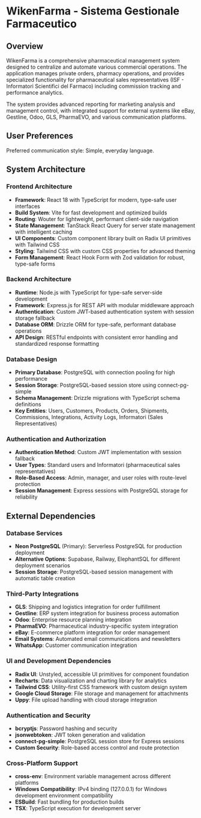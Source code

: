 # WikenFarma - Sistema Gestionale Farmaceutico

## Overview

WikenFarma is a comprehensive pharmaceutical management system designed to centralize and automate various commercial operations. The application manages private orders, pharmacy operations, and provides specialized functionality for pharmaceutical sales representatives (ISF - Informatori Scientifici del Farmaco) including commission tracking and performance analytics.

The system provides advanced reporting for marketing analysis and management control, with integrated support for external systems like eBay, Gestline, Odoo, GLS, PharmaEVO, and various communication platforms.

## User Preferences

Preferred communication style: Simple, everyday language.

## System Architecture

### Frontend Architecture
- **Framework**: React 18 with TypeScript for modern, type-safe user interfaces
- **Build System**: Vite for fast development and optimized builds
- **Routing**: Wouter for lightweight, performant client-side navigation
- **State Management**: TanStack React Query for server state management with intelligent caching
- **UI Components**: Custom component library built on Radix UI primitives with Tailwind CSS
- **Styling**: Tailwind CSS with custom CSS properties for advanced theming
- **Form Management**: React Hook Form with Zod validation for robust, type-safe forms

### Backend Architecture
- **Runtime**: Node.js with TypeScript for type-safe server-side development
- **Framework**: Express.js for REST API with modular middleware approach
- **Authentication**: Custom JWT-based authentication system with session storage fallback
- **Database ORM**: Drizzle ORM for type-safe, performant database operations
- **API Design**: RESTful endpoints with consistent error handling and standardized response formatting

### Database Design
- **Primary Database**: PostgreSQL with connection pooling for high performance
- **Session Storage**: PostgreSQL-based session store using connect-pg-simple
- **Schema Management**: Drizzle migrations with TypeScript schema definitions
- **Key Entities**: Users, Customers, Products, Orders, Shipments, Commissions, Integrations, Activity Logs, Informatori (Sales Representatives)

### Authentication and Authorization
- **Authentication Method**: Custom JWT implementation with session fallback
- **User Types**: Standard users and Informatori (pharmaceutical sales representatives)
- **Role-Based Access**: Admin, manager, and user roles with route-level protection
- **Session Management**: Express sessions with PostgreSQL storage for reliability

## External Dependencies

### Database Services
- **Neon PostgreSQL** (Primary): Serverless PostgreSQL for production deployment
- **Alternative Options**: Supabase, Railway, ElephantSQL for different deployment scenarios
- **Session Storage**: PostgreSQL-based session management with automatic table creation

### Third-Party Integrations
- **GLS**: Shipping and logistics integration for order fulfillment
- **Gestline**: ERP system integration for business process automation
- **Odoo**: Enterprise resource planning integration
- **PharmaEVO**: Pharmaceutical industry-specific system integration
- **eBay**: E-commerce platform integration for order management
- **Email Systems**: Automated email communications and newsletters
- **WhatsApp**: Customer communication integration

### UI and Development Dependencies
- **Radix UI**: Unstyled, accessible UI primitives for component foundation
- **Recharts**: Data visualization and charting library for analytics
- **Tailwind CSS**: Utility-first CSS framework with custom design system
- **Google Cloud Storage**: File storage and management for attachments
- **Uppy**: File upload handling with cloud storage integration

### Authentication and Security
- **bcryptjs**: Password hashing and security
- **jsonwebtoken**: JWT token generation and validation
- **connect-pg-simple**: PostgreSQL session store for Express sessions
- **Custom Security**: Role-based access control and route protection

### Cross-Platform Support
- **cross-env**: Environment variable management across different platforms
- **Windows Compatibility**: IPv4 binding (127.0.0.1) for Windows development environment compatibility
- **ESBuild**: Fast bundling for production builds
- **TSX**: TypeScript execution for development server